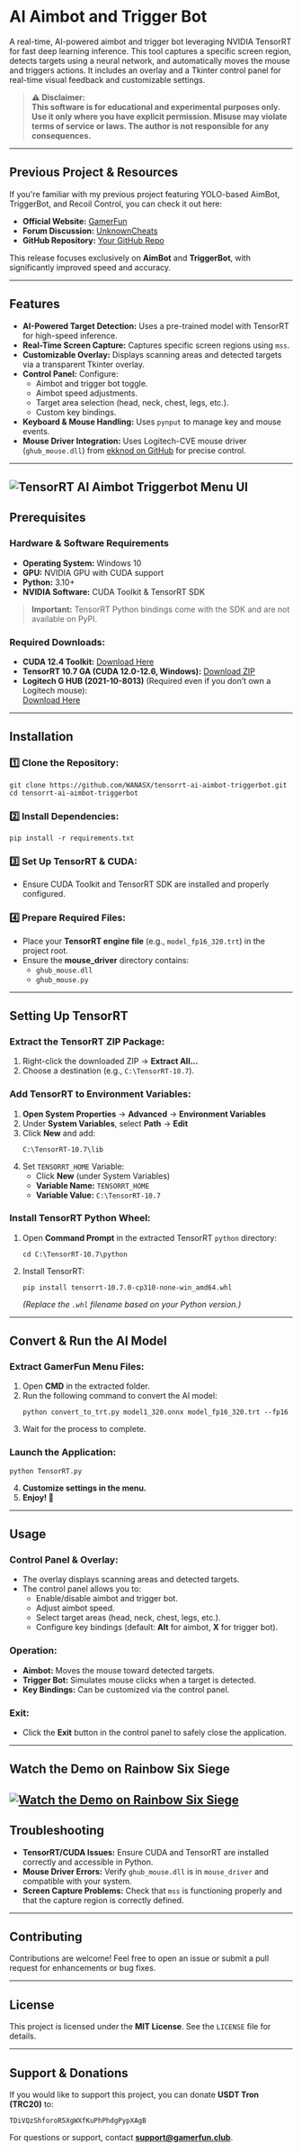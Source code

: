# AI Aimbot and Trigger Bot

A real-time, AI-powered aimbot and trigger bot leveraging NVIDIA TensorRT for fast deep learning inference. This tool captures a specific screen region, detects targets using a neural network, and automatically moves the mouse and triggers actions. It includes an overlay and a Tkinter control panel for real-time visual feedback and customizable settings.

> **⚠️ Disclaimer:**  
> **This software is for educational and experimental purposes only. Use it only where you have explicit permission. Misuse may violate terms of service or laws. The author is not responsible for any consequences.**

---

## Previous Project & Resources

If you're familiar with my previous project featuring YOLO-based AimBot, TriggerBot, and Recoil Control, you can check it out here:

- **Official Website:** [GamerFun](https://www.gamerfun.club/ai-aimbot-triggerbot-shooter-games)
- **Forum Discussion:** [UnknownCheats](https://www.unknowncheats.me/forum/rainbow-six-siege/671029-gamerfun-ai-menu-mouse-aimbot-triggerbot-recoil-control-using-lgub-drivers.html)
- **GitHub Repository:** [Your GitHub Repo](https://github.com/YourUsername/your-repo-name)

This release focuses exclusively on **AimBot** and **TriggerBot**, with significantly improved speed and accuracy.

---

## Features

- **AI-Powered Target Detection:** Uses a pre-trained model with TensorRT for high-speed inference.
- **Real-Time Screen Capture:** Captures specific screen regions using `mss`.
- **Customizable Overlay:** Displays scanning areas and detected targets via a transparent Tkinter overlay.
- **Control Panel:** Configure:
  - Aimbot and trigger bot toggle.
  - Aimbot speed adjustments.
  - Target area selection (head, neck, chest, legs, etc.).
  - Custom key bindings.
- **Keyboard & Mouse Handling:** Uses `pynput` to manage key and mouse events.
- **Mouse Driver Integration:** Uses Logitech-CVE mouse driver (`ghub_mouse.dll`) from [ekknod on GitHub](https://github.com/ekknod/logitech-cve) for precise control.

---
![TensorRT AI Aimbot Triggerbot Menu UI](GamerFun_AI_Menu.webp)
---

## Prerequisites

### Hardware & Software Requirements

- **Operating System:** Windows 10  
- **GPU:** NVIDIA GPU with CUDA support  
- **Python:** 3.10+  
- **NVIDIA Software:** CUDA Toolkit & TensorRT SDK  

> **Important:** TensorRT Python bindings come with the SDK and are not available on PyPI.

### Required Downloads:

- **CUDA 12.4 Toolkit:** [Download Here](https://developer.nvidia.com/cuda-12-4-0-download-archive)
- **TensorRT 10.7 GA (CUDA 12.0-12.6, Windows):** [Download ZIP](https://developer.nvidia.com/downloads/compute/machine-learning/tensorrt/10.7.0/zip/TensorRT-10.7.0.23.Windows.win10.cuda-12.6.zip)
- **Logitech G HUB (2021-10-8013)** (Required even if you don’t own a Logitech mouse):  
  [Download Here](https://www.unknowncheats.me/forum/downloads.php?do=file&id=39879)

---

## Installation

### 1️⃣ Clone the Repository:
```
git clone https://github.com/WANASX/tensorrt-ai-aimbot-triggerbot.git
cd tensorrt-ai-aimbot-triggerbot
```

### 2️⃣ Install Dependencies:
```
pip install -r requirements.txt
```

### 3️⃣ Set Up TensorRT & CUDA:
- Ensure CUDA Toolkit and TensorRT SDK are installed and properly configured.

### 4️⃣ Prepare Required Files:
- Place your **TensorRT engine file** (e.g., `model_fp16_320.trt`) in the project root.
- Ensure the **mouse_driver** directory contains:
  - `ghub_mouse.dll`
  - `ghub_mouse.py`

---

## Setting Up TensorRT

### Extract the TensorRT ZIP Package:
1. Right-click the downloaded ZIP → **Extract All...**
2. Choose a destination (e.g., `C:\TensorRT-10.7`).

### Add TensorRT to Environment Variables:
1. **Open System Properties** → **Advanced** → **Environment Variables**
2. Under **System Variables**, select **Path** → **Edit**
3. Click **New** and add:
   ```
   C:\TensorRT-10.7\lib
   ```
4. Set `TENSORRT_HOME` Variable:
   - Click **New** (under System Variables)
   - **Variable Name:** `TENSORRT_HOME`
   - **Variable Value:** `C:\TensorRT-10.7`

### Install TensorRT Python Wheel:
1. Open **Command Prompt** in the extracted TensorRT `python` directory:
   ```
   cd C:\TensorRT-10.7\python
   ```
2. Install TensorRT:
   ```
   pip install tensorrt-10.7.0-cp310-none-win_amd64.whl
   ```
   *(Replace the `.whl` filename based on your Python version.)*

---

## Convert & Run the AI Model

### Extract GamerFun Menu Files:
1. Open **CMD** in the extracted folder.
2. Run the following command to convert the AI model:
   ```
   python convert_to_trt.py model1_320.onnx model_fp16_320.trt --fp16
   ```
3. Wait for the process to complete.

### Launch the Application:
```
python TensorRT.py
```
4. **Customize settings in the menu.**
5. **Enjoy! 🎯**

---

## Usage

### Control Panel & Overlay:
- The overlay displays scanning areas and detected targets.
- The control panel allows you to:
  - Enable/disable aimbot and trigger bot.
  - Adjust aimbot speed.
  - Select target areas (head, neck, chest, legs, etc.).
  - Configure key bindings (default: **Alt** for aimbot, **X** for trigger bot).

### Operation:
- **Aimbot:** Moves the mouse toward detected targets.
- **Trigger Bot:** Simulates mouse clicks when a target is detected.
- **Key Bindings:** Can be customized via the control panel.

### Exit:
- Click the **Exit** button in the control panel to safely close the application.

---
## Watch the Demo on Rainbow Six Siege
[![Watch the Demo on Rainbow Six Siege](https://img.youtube.com/vi/fbQEHXRf6rc/0.jpg)](https://www.youtube.com/watch?v=fbQEHXRf6rc)
---

## Troubleshooting

- **TensorRT/CUDA Issues:** Ensure CUDA and TensorRT are installed correctly and accessible in Python.  
- **Mouse Driver Errors:** Verify `ghub_mouse.dll` is in `mouse_driver` and compatible with your system.  
- **Screen Capture Problems:** Check that `mss` is functioning properly and that the capture region is correctly defined.  

---

## Contributing

Contributions are welcome! Feel free to open an issue or submit a pull request for enhancements or bug fixes.

---

## License

This project is licensed under the **MIT License**. See the `LICENSE` file for details.

---

## Support & Donations

If you would like to support this project, you can donate **USDT Tron (TRC20)** to:
```
TDiVQzShforoR5XgWXfKuPhPhdgPypXAgB
```

For questions or support, contact **support@gamerfun.club**.
